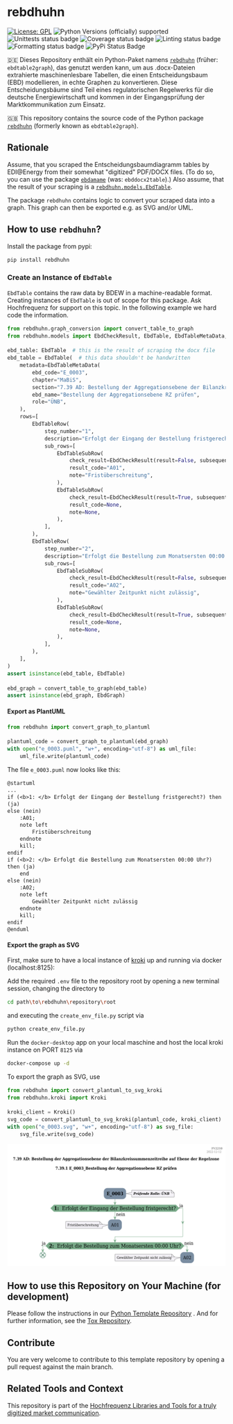# rebdhuhn

[![License: GPL](https://img.shields.io/badge/License-GPL-yellow.svg)](LICENSE)
![Python Versions (officially) supported](https://img.shields.io/pypi/pyversions/rebdhuhn.svg)
![Unittests status badge](https://github.com/Hochfrequenz/rebdhuhn/workflows/Unittests/badge.svg)
![Coverage status badge](https://github.com/Hochfrequenz/rebdhuhn/workflows/Coverage/badge.svg)
![Linting status badge](https://github.com/Hochfrequenz/rebdhuhn/workflows/Linting/badge.svg)
![Formatting status badge](https://github.com/Hochfrequenz/rebdhuhn/workflows/Formatting/badge.svg)
![PyPi Status Badge](https://img.shields.io/pypi/v/rebdhuhn)

🇩🇪 Dieses Repository enthält ein Python-Paket namens [`rebdhuhn`](https://pypi.org/project/rebdhuhn) (früher: `ebdtable2graph`), das genutzt werden kann, um aus .docx-Dateien extrahierte maschinenlesbare Tabellen, die einen Entscheidungsbaum (EBD) modellieren, in echte Graphen zu konvertieren. Diese Entscheidungsbäume sind Teil eines regulatorischen Regelwerks für die deutsche Energiewirtschaft und kommen in der Eingangsprüfung der Marktkommunikation zum Einsatz.

🇬🇧 This repository contains the source code of the Python package [`rebdhuhn`](https://pypi.org/project/rebdhuhn) (formerly known as `ebdtable2graph`).

## Rationale

Assume, that you scraped the Entscheidungsbaumdiagramm tables by EDI@Energy from their somewhat "digitized" PDF/DOCX files.
(To do so, you can use the package [`ebdamame`](https://github.com/Hochfrequenz/ebdamame) (was: `ebddocx2table`).)
Also assume, that the result of your scraping is a [`rebdhuhn.models.EbdTable`](src/rebdhuhn/models/ebd_table.py).

The package `rebdhuhn` contains logic to convert your scraped data into a graph.
This graph can then be exported e.g. as SVG and/or UML.

## How to use `rebdhuhn`?

Install the package from pypi:

```bash
pip install rebdhuhn
```

### Create an Instance of `EbdTable`

`EbdTable` contains the raw data by BDEW in a machine-readable format.
Creating instances of `EbdTable` is out of scope for this package.
Ask Hochfrequenz for support on this topic.
In the following example we hard code the information.

```python
from rebdhuhn.graph_conversion import convert_table_to_graph
from rebdhuhn.models import EbdCheckResult, EbdTable, EbdTableMetaData, EbdTableRow, EbdTableSubRow, EbdGraph

ebd_table: EbdTable  # this is the result of scraping the docx file
ebd_table = EbdTable(  # this data shouldn't be handwritten
    metadata=EbdTableMetaData(
        ebd_code="E_0003",
        chapter="MaBiS",
        section="7.39 AD: Bestellung der Aggregationsebene der Bilanzkreissummenzeitreihe auf Ebene der Regelzone",
        ebd_name="Bestellung der Aggregationsebene RZ prüfen",
        role="ÜNB",
    ),
    rows=[
        EbdTableRow(
            step_number="1",
            description="Erfolgt der Eingang der Bestellung fristgerecht?",
            sub_rows=[
                EbdTableSubRow(
                    check_result=EbdCheckResult(result=False, subsequent_step_number=None),
                    result_code="A01",
                    note="Fristüberschreitung",
                ),
                EbdTableSubRow(
                    check_result=EbdCheckResult(result=True, subsequent_step_number="2"),
                    result_code=None,
                    note=None,
                ),
            ],
        ),
        EbdTableRow(
            step_number="2",
            description="Erfolgt die Bestellung zum Monatsersten 00:00 Uhr?",
            sub_rows=[
                EbdTableSubRow(
                    check_result=EbdCheckResult(result=False, subsequent_step_number=None),
                    result_code="A02",
                    note="Gewählter Zeitpunkt nicht zulässig",
                ),
                EbdTableSubRow(
                    check_result=EbdCheckResult(result=True, subsequent_step_number="Ende"),
                    result_code=None,
                    note=None,
                ),
            ],
        ),
    ],
)
assert isinstance(ebd_table, EbdTable)

ebd_graph = convert_table_to_graph(ebd_table)
assert isinstance(ebd_graph, EbdGraph)
```

#### Export as PlantUML

```python
from rebdhuhn import convert_graph_to_plantuml

plantuml_code = convert_graph_to_plantuml(ebd_graph)
with open("e_0003.puml", "w+", encoding="utf-8") as uml_file:
    uml_file.write(plantuml_code)
```

The file `e_0003.puml` now looks like this:

```puml
@startuml
...
if (<b>1: </b> Erfolgt der Eingang der Bestellung fristgerecht?) then (ja)
else (nein)
    :A01;
    note left
        Fristüberschreitung
    endnote
    kill;
endif
if (<b>2: </b> Erfolgt die Bestellung zum Monatsersten 00:00 Uhr?) then (ja)
    end
else (nein)
    :A02;
    note left
        Gewählter Zeitpunkt nicht zulässig
    endnote
    kill;
endif
@enduml
```

#### Export the graph as SVG

First, make sure to have a local instance of [kroki](https://kroki.io) up and running via docker (localhost:8125):

Add the required `.env` file to the repository root by opening a new terminal session, changing the directory to
```bash
cd path\to\rebdhuhn\repository\root
```
and executing the `create_env_file.py` script via
```bash
python create_env_file.py
```
Run the `docker-desktop` app on your local maschine and host the local kroki instance on PORT `8125` via
```bash
docker-compose up -d
```

To export the graph as SVG, use
```python
from rebdhuhn import convert_plantuml_to_svg_kroki
from rebdhuhn.kroki import Kroki

kroki_client = Kroki()
svg_code = convert_plantuml_to_svg_kroki(plantuml_code, kroki_client)
with open("e_0003.svg", "w+", encoding="utf-8") as svg_file:
    svg_file.write(svg_code)
```

![](mwe_e0003.svg)

## How to use this Repository on Your Machine (for development)

Please follow the instructions in
our [Python Template Repository](https://github.com/Hochfrequenz/python_template_repository#how-to-use-this-repository-on-your-machine)
. And for further information, see the [Tox Repository](https://github.com/tox-dev/tox).

## Contribute

You are very welcome to contribute to this template repository by opening a pull request against the main branch.

## Related Tools and Context

This repository is part of the [Hochfrequenz Libraries and Tools for a truly digitized market communication](https://github.com/Hochfrequenz/digital_market_communication/).
